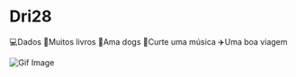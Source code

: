 # Dri28
💻Dados
📖Muitos livros
🐶Ama dogs
🎵Curte uma música
✈️Uma boa viagem

![Gif Image](https://giphy.com/gifs/nbc-wave-102-the-thing-about-pam-wyE8xpziQGbqjvMirz)
